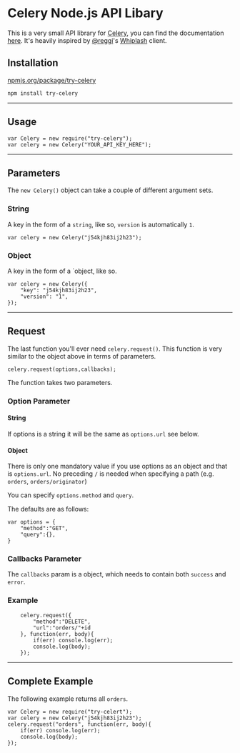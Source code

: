 # Celery Node.js API Libary

This is a very small API library for [Celery](www.trycelery.com), you can find the documentation [here](https://www.trycelery.com/developer). It's heavily inspired by [@reggi](https://github.com/reggi)'s [Whiplash](https://github.com/reggi/whiplash) client.

## Installation

[npmjs.org/package/try-celery](https://npmjs.org/package/try-celery)

    npm install try-celery

---

## Usage
    
    var Celery = new require("try-celery");
    var celery = new Celery("YOUR_API_KEY_HERE");

---

## Parameters

The `new Celery()` object can take a couple of different argument sets.

### String

A key in the form of a `string`, like so, `version` is automatically `1`.
	
	var celery = new Celery("j54kjh83ij2h23");

### Object
	
A key in the form of a `object, like so.

	var celery = new Celery({
		"key": "j54kjh83ij2h23",
		"version": "1",
	});

---	

## Request

The last function you'll ever need `celery.request()`. This function is very similar to the object above in terms of parameters.

	
	celery.request(options,callbacks);
	
The function takes two parameters.

### Option Parameter

#### String

If options is a string it will be the same as `options.url` see below.

#### Object

There is only one mandatory value if you use options as an object and that is `options.url`. No preceding `/` is needed when specifying a path (e.g. `orders`, `orders/originator`)
	
You can specify `options.method` and `query`.

The defaults are as follows:

	var options = {
		"method":"GET",
		"query":{},
	}

### Callbacks Parameter

The `callbacks` param is a object, which needs to contain both `success` and `error`.

### Example

        celery.request({
            "method":"DELETE",
            "url":"orders/"+id
        }, function(err, body){
			if(err) console.log(err);
			console.log(body);
		});

---

## Complete Example

The following example returns all `orders`.


	var Celery = new require("try-celert");
	var celery = new Celery("j54kjh83ij2h23");
	celery.request("orders", function(err, body){
		if(err) console.log(err);
		console.log(body);
	});
